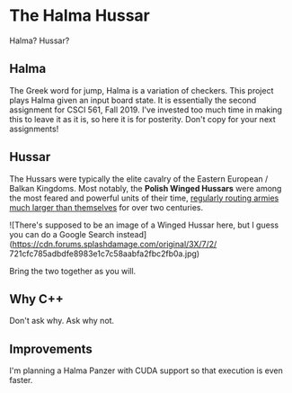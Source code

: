 # The Halma Hussar

Halma? Hussar?

## Halma

The Greek word for jump, Halma is a variation of checkers. This project plays Halma given an input board state. It is essentially the second assignment for CSCI 561, Fall 2019. I've invested too much time in making this to leave it as it is, so here it is for posterity. Don't copy for your next assignments!

## Hussar

The Hussars were typically the elite cavalry of the Eastern European / Balkan Kingdoms. Most notably, the **Polish Winged Hussars** were among the most feared and powerful units of their time, [regularly routing armies much larger than themselves](http://www.badassoftheweek.com/hussars.html) for over two centuries.

![There's supposed to be an image of a Winged Hussar here, but I guess you can do a Google Search instead](https://cdn.forums.splashdamage.com/original/3X/7/2/
721cfc785adbdfe8983e1c7c58aabfa2fbc2fb0a.jpg)

Bring the two together as you will.

## Why C++

Don't ask why. Ask why not.

## Improvements

I'm planning a Halma Panzer with CUDA support so that execution is even faster.
